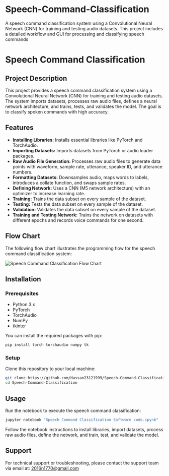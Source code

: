 # Speech-Command-Classification
A speech command classification system using a Convolutional Neural Network (CNN) for training and testing audio datasets. This project includes a detailed workflow and GUI for processing and classifying speech commands



# Speech Command Classification

## Project Description
This project provides a speech command classification system using a Convolutional Neural Network (CNN) for training and testing audio datasets. The system imports datasets, processes raw audio files, defines a neural network architecture, and trains, tests, and validates the model. The goal is to classify spoken commands with high accuracy.

## Features
- **Installing Libraries:** Installs essential libraries like PyTorch and TorchAudio.
- **Importing Datasets:** Imports datasets from PyTorch or audio loader packages.
- **Raw Audio File Generation:** Processes raw audio files to generate data points with waveform, sample rate, utterance, speaker ID, and utterance numbers.
- **Formatting Datasets:** Downsamples audio, maps words to labels, introduces a collate function, and swaps sample rates.
- **Defining Network:** Uses a CNN (M5 network architecture) with an optimizer to increase learning rate.
- **Training:** Trains the data subset on every sample of the dataset.
- **Testing:** Tests the data subset on every sample of the dataset.
- **Validation:** Validates the data subset on every sample of the dataset.
- **Training and Testing Network:** Trains the network on datasets with different epochs and records voice commands for one second.

## Flow Chart
The following flow chart illustrates the programming flow for the speech command classification system:

![Speech Command Classification Flow Chart](path/to/your/image.png)

## Installation

### Prerequisites
- Python 3.x
- PyTorch
- TorchAudio
- NumPy
- tkinter

You can install the required packages with pip:
```bash
pip install torch torchaudio numpy tk
```

### Setup
Clone this repository to your local machine:
```bash
git clone https://github.com/Hassan23121999/Speech-Command-Classification.git
cd Speech-Command-Classification
```

## Usage
Run the notebook to execute the speech command classification:
```bash
jupyter notebook "Speech Command Classification Software code.ipynb"
```
Follow the notebook instructions to install libraries, import datasets, process raw audio files, define the network, and train, test, and validate the model.

## Support
For technical support or troubleshooting, please contact the support team via email at:
2016n1770@gmail.com
